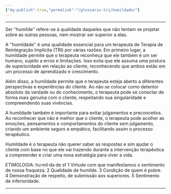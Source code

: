 ```yaml
---
{"dg-publish":true,"permalink":"/glossario-tri/humildade/"}
---
```


---

Ser ‘‘humilde’’ refere-se à qualidade daqueles que não tentam se projetar sobre as outras pessoas, nem mostrar ser superior a elas.

A ‘‘humildade’’ é uma qualidade essencial para um terapeuta de Terapia de Reintegração Implícita (TRI) por várias razões:
Em primeiro lugar, a humildade permite que o terapeuta reconheça que ele também é um ser humano, sujeito a erros e limitações. Isso evita que ele assuma uma postura de superioridade em relação ao cliente, reconhecendo que ambos estão em um processo de aprendizado e crescimento.

Além disso, a humildade permite que o terapeuta esteja aberto a diferentes perspectivas e experiências do cliente. Ao não se colocar como detentor absoluto da verdade ou do conhecimento, o terapeuta pode se conectar de forma mais genuína com o cliente, respeitando sua singularidade e compreendendo suas vivências.

A humildade também é importante para evitar julgamentos e preconceitos. Ao reconhecer que não é melhor que o cliente, o terapeuta pode acolher as emoções, pensamentos e comportamentos do cliente sem julgamento, criando um ambiente seguro e empático, facilitando assim o processo terapêutico. 

Humildade é o terapeuta não querer saber as respostas e sim ajudar o cliente com base no que ele vai trazendo durante a intervenção terapêutica a compreender e criar uma nova estratégia para viver a vida.

ETIMOLOGIA:
hu·mil·da·de
sf
1 Virtude com que manifestamos o sentimento de nossa fraqueza.
2 Qualidade de humilde.
3 Condição de quem é pobre.
4 Demonstração de respeito, de submissão aos superiores.
5 Sentimento de inferioridade.


----



